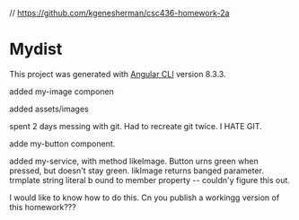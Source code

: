 // https://github.com/kgenesherman/csc436-homework-2a
# Mydist

This project was generated with [Angular CLI](https://github.com/angular/angular-cli) version 8.3.3.

added my-image componen

added assets/images

spent 2 days messing with git.  Had to recreate git twice.   I HATE GIT.

adde my-button component.

added my-service, with method likeImage.  Button urns green when pressed,
but doesn't stay green.  likImage returns banged parameter.  trmplate string literal b
ound to member property -- couldn'y figure this out.

I would like to know how to do this.  Cn you publish a workingg version of this homework???





